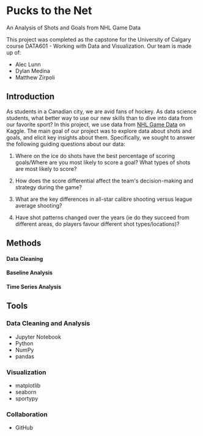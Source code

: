# Pucks to the Net
An Analysis of Shots and Goals from NHL Game Data

This project was completed as the capstone for the University of Calgary course DATA601 - Working with Data and Visualization. Our team is made up of:

- Alec Lunn
- Dylan Medina
- Matthew Zirpoli

## Introduction
As students in a Canadian city, we are avid fans of hockey. As data science students, what better way to use our new skills than to dive into data from our favorite sport? In this project, we use data from [NHL Game Data](https://www.kaggle.com/datasets/martinellis/nhl-game-data/data) on Kaggle. The main goal of our project was to explore data about shots and goals, and elicit key insights about them. Specifically, we sought to answer the following guiding questions about our data:

1. Where on the ice do shots have the best percentage of scoring goals/Where are you most likely to score a goal? What types of shots are most likely to score?

2. How does the score differential affect the team's decision-making and strategy during the game?

3. What are the key differences in all-star calibre shooting versus league average shooting?

4. Have shot patterns changed over the years (ie do they succeed from different areas, do players favour different shot types/locations)?

## Methods 

#### Data Cleaning

#### Baseline Analysis

#### Time Series Analysis

## Tools

### Data Cleaning and Analysis

- Jupyter Notebook
- Python
- NumPy
- pandas

### Visualization

- matplotlib
- seaborn
- sportypy

### Collaboration

- GitHub
